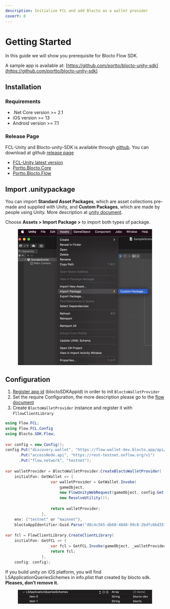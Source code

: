 ```yaml
---
description: Initialize FCL and add Blocto as a wallet provider
coverY: 0
---
```


# Getting Started

In this guide we will show you prerequisite for Blocto Flow SDK.

A sample app is available at: [https://github.com/portto/blocto-unity-sdk](https://github.com/portto/blocto-unity-sdk)

## Installation

### Requirements <a href="#requirements" id="requirements"></a>

* .Net Core version >= 2.1
* iOS version >= 13
* Android version >= 7.1

### Release Page

FCL-Unity and Blocto-unity-SDK is available through [github](https://github.com/portto/blocto-unity-sdk/releases). You can download at github [release page](https://github.com/portto/blocto-unity-sdk/releases)

* [FCL-Unity latest version](https://github.com/portto/blocto-unity-sdk/releases/tag/fcl-unity0.2.1)
* [Portto.Blocto.Core](../prerequisite.md#latest-version)
* [Portto.Blocto.Flow](../prerequisite.md#unity-build-setting)

## Import .unitypackage

You can import **Standard Asset Packages**, which are asset collections pre-made and supplied with Unity, and **Custom Packages**, which are made by people using Unity. More description at [unity document](https://docs.unity3d.com/Manual/AssetPackagesImport.html).

Choose **Assets > Import Package >** to import both types of package.

<figure><img src="../../../.gitbook/assets/Import-unity-package.png" alt=""><figcaption></figcaption></figure>

## Configuration

1. [Register app id](https://docs.blocto.app/blocto-sdk/register-app-id) (bloctoSDKAppId) in order to init `BloctoWalletProvider`
2. Set the require Configuration, the more description please go to the [flow document](https://developers.flow.com/tools/fcl-js/reference/configure-fcl#common-configuration-keys)
3. Create `BloctoWalletProvider` instance and register it with `FllowClientLibrary`

```csharp
using Flow.FCL;
using Flow.FCL.Config
using Blocto.SDK.Flow;

var config = new Config();
config.Put("discovery.wallet", "https://flow-wallet-dev.blocto.app/api/flow/authn")
      .Put("accessNode.api", "https://rest-testnet.onflow.org/v1")
      .Put("flow.network", "testnet");
        
var walletProvider = BloctoWalletProvider.CreateBloctoWalletProvider(
    initialFun: GetWallet => {
                    var walletProvider = GetWallet.Invoke(
                        gameObject,
                        new FlowUnityWebRequest(gameObject, config.Get("accessNode.api")),
                        new ResolveUtility());
                    
                    return walletProvider;
                },
    env: {"testnet" or "mainnet"},
    bloctoAppIdentifier:Guid.Parse("d0c4c565-db60-4848-99c8-2bdfc6bd3576"));
        
var fcl = FlowClientLibrary.CreateClientLibrary(
    initialFun: GetFCL => {
                    var fcl = GetFCL.Invoke(gameObject, _walletProvider, new ResolveUtility());
                    return fcl;
                }, 
    config: config);
```

If you build unity on iOS platform, you will find LSApplicationQueriesSchemes in info.plist that created by blocto sdk. **Pleases, don’t remove it.**

<figure><img src="../../../.gitbook/assets/Screen Shot 2022-11-18 at 9.59.45 AM (1) (1) (1) (1) (1).png" alt=""><figcaption></figcaption></figure>
